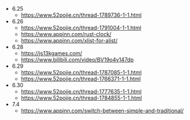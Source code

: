 - 6.25
	- https://www.52pojie.cn/thread-1789736-1-1.html
- 6.26
	- https://www.52pojie.cn/thread-1791004-1-1.html
	- https://www.appinn.com/rust-clock/
	- https://www.appinn.com/xlist-for-alist/
- 6.28
	- https://js13kgames.com/
	- https://www.bilibili.com/video/BV19o4y147dp
- 6.29
	- https://www.52pojie.cn/thread-1787085-1-1.html
	- https://www.52pojie.cn/thread-1766371-1-1.html
- 6.30
	- https://www.52pojie.cn/thread-1777635-1-1.html
	- https://www.52pojie.cn/thread-1784855-1-1.html
- 7.4
	- https://www.appinn.com/switch-between-simple-and-traditional/